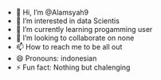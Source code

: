- 👋 Hi, I’m @Alamsyah9
- 👀 I’m interested in data Scientis
- 🌱 I’m currently learning progamming user
- 💞️ I’m looking to collaborate on none
- 📫 How to reach me to be all out
- 😄 Pronouns: indonesian
- ⚡ Fun fact: Nothing but chalenging

<!---
Alamsyah9/Alamsyah9 is a ✨ special ✨ repository because its `README.md` (this file) appears on your GitHub profile.
You can click the Preview link to take a look at your changes.
--->
